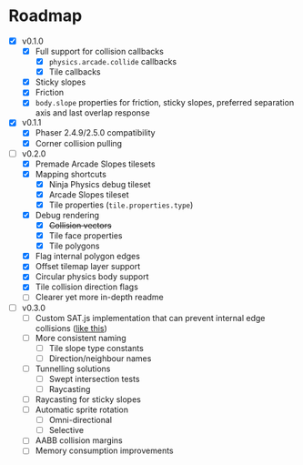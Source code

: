 # Roadmap

- [x] v0.1.0
  - [x] Full support for collision callbacks
    - [x] `physics.arcade.collide` callbacks
    - [x] Tile callbacks
  - [x] Sticky slopes
  - [x] Friction
  - [x] `body.slope` properties for friction, sticky slopes, preferred
    separation axis and last overlap response
- [x] v0.1.1
  - [x] Phaser 2.4.9/2.5.0 compatibility
  - [x] Corner collision pulling
- [ ] v0.2.0
  - [x] Premade Arcade Slopes tilesets
  - [x] Mapping shortcuts
    - [x] Ninja Physics debug tileset
    - [x] Arcade Slopes tileset
    - [x] Tile properties (`tile.properties.type`)
  - [x] Debug rendering
    - [x] ~~Collision vectors~~
    - [x] Tile face properties
    - [x] Tile polygons
  - [x] Flag internal polygon edges
  - [x] Offset tilemap layer support
  - [x] Circular physics body support
  - [x] Tile collision direction flags
  - [ ] Clearer yet more in-depth readme
- [ ] v0.3.0
  - [ ] Custom SAT.js implementation that can prevent internal edge collisions
    ([like this](http://www.wildbunny.co.uk/blog/2012/10/31/2d-polygonal-collision-detection-and-internal-edges/comment-page-1/#comment-1978))
  - [ ] More consistent naming
    - [ ] Tile slope type constants
    - [ ] Direction/neighbour names
  - [ ] Tunnelling solutions
    - [ ] Swept intersection tests
    - [ ] Raycasting
  - [ ] Raycasting for sticky slopes
  - [ ] Automatic sprite rotation
    - [ ] Omni-directional
    - [ ] Selective
  - [ ] AABB collision margins
  - [ ] Memory consumption improvements
